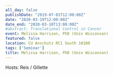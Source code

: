 ```yaml
---
all_day: false
publishDate: "2019-07-01T12:00:00Z"
date: "2020-03-19T12:00:00Z"
date_end: "2020-03-10T13:00:00Z"
#abstract: Translational Control in Cancer
event: Melissa Harrison, PhD (Univ Wisconson)
featured: false
location: CU Anschutz RC1 South 10100 
tags: ['Seminar']
title: Melissa Harrison, PhD (Univ Wisconson)
---
```

Hosts: Reis / Gillette 
